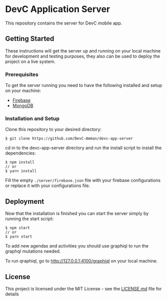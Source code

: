# DevC Application Server

This repository contains the server for DevC mobile app.

## Getting Started

These instructions will get the server up and running on your local machine for development and testing purposes, they also can be used to deploy the project on a live system.

### Prerequisites

To get the server running you need to have the following installed and setup on your machine:

* [Firebase](https://github.com/firebase/firebase-tools#installation)
* [MongoDB](https://docs.mongodb.com/manual/installation/)

### Installation and Setup

Clone this repository to your desired directory:

```
$ git clone https://github.com/DevC-Amman/devc-app-server
```

cd in to the devc-app-server directory and run the install script to install the dependencies:

```
$ npm install
// or
$ yarn install
```

Fill the empty `./server/firebase.json` file with your firebase configurations or replace it with your configurations file.


## Deployment

Now that the installation is finished you can start the server simply by running the start script:

```
$ npm start
// or
$ yarn start
```

To add new agendas and activities you should use graphiql to run the graphql mutations needed.

To run qraphiql, go to <http://127.0.0.1:4100/graphiql> on your local machine.  

## License

This project is licensed under the MIT License - see the [LICENSE.md](LICENSE.md) file for details
